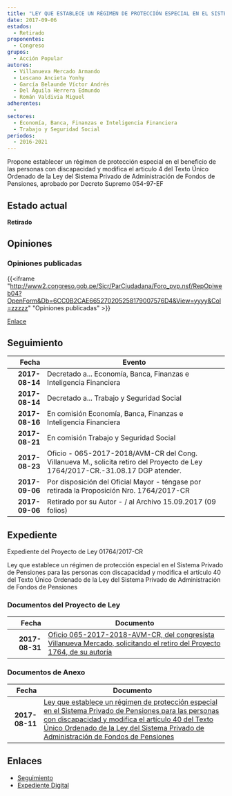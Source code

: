 ```yaml
---
title: "LEY QUE ESTABLECE UN RÉGIMEN DE PROTECCIÓN ESPECIAL EN EL SISTEMA PRIVADO DE PENSIONES PARA LAS PERSONAS CON DISCAPACIDAD Y MODIFICA EL ARTÍCULO 40 DEL TEXTO ÚNICO ORDENADO DE LA LEY DEL SISTEMA PRIVADO DE ADMINISTRACIÓN DE FONDOS DE PENSIONES"
date: 2017-09-06
estados: 
  - Retirado
proponentes: 
  - Congreso
grupos: 
  - Acción Popular
autores: 
  - Villanueva Mercado Armando
  - Lescano Ancieta Yonhy
  - García Belaunde Víctor Andrés
  - Del Águila Herrera Edmundo
  - Román Valdivia Miguel
adherentes: 
  - 
sectores: 
  - Economía, Banca, Finanzas e Inteligencia Financiera
  - Trabajo y Seguridad Social
periodos: 
  - 2016-2021
---
```


Propone establecer un régimen de protección especial en el beneficio de las personas con discapacidad y modifica el articulo 4 del Texto Único Ordenado de la Ley del Sistema Privado de Administración de Fondos de Pensiones, aprobado por Decreto Supremo 054-97-EF


## Estado actual

**Retirado**

## Opiniones

### Opiniones publicadas

{{<iframe "http://www2.congreso.gob.pe/Sicr/ParCiudadana/Foro_pvp.nsf/RepOpiweb04?OpenForm&Db=6CC0B2CAE665270205258179007576D4&View=yyyy&Col=zzzzz" "Opiniones publicadas" >}}

[Enlace](http://www2.congreso.gob.pe/Sicr/ParCiudadana/Foro_pvp.nsf/RepOpiweb04?OpenForm&Db=6CC0B2CAE665270205258179007576D4&View=yyyy&Col=zzzzz)

## Seguimiento

| Fecha | Evento |
|------:|--------|
| **2017-08-14** | Decretado a... Economía, Banca, Finanzas e Inteligencia Financiera|
| **2017-08-14** | Decretado a... Trabajo y Seguridad Social|
| **2017-08-16** | En comisión Economía, Banca, Finanzas e Inteligencia Financiera|
| **2017-08-21** | En comisión Trabajo y Seguridad Social|
| **2017-08-23** | Oficio - 065-2017-2018/AVM-CR del Cong. Villanueva M., solicita retiro del Proyecto de Ley 1764/2017-CR.-31.08.17 DGP atender.|
| **2017-09-06** | Por disposición del Oficial Mayor - téngase por retirada la Proposición Nro. 1764/2017-CR|
| **2017-09-06** | Retirado por su Autor - / al Archivo 15.09.2017 (09 folios)|


## Expediente

Expediente del Proyecto de Ley 01764/2017-CR

Ley que establece un régimen de protección especial en el Sistema Privado de Pensiones para las personas con discapacidad y modifica el artículo 40 del Texto Único Ordenado de la Ley del Sistema Privado de Administración de Fondos de Pensiones


### Documentos del Proyecto de Ley

| Fecha | Documento |
|------:|--------|
| **2017-08-31** | [Oficio 065-2017-2018-AVM-CR, del congresista Villanueva Mercado, solicitando el retiro del Proyecto 1764, de su autoría](http://www.leyes.congreso.gob.pe/Documentos/2016_2021/Retiro_de_Proyecto/OFICIO-065-2017-2018-AVM-CR.pdf) |

### Documentos de Anexo

| Fecha | Documento |
|------:|--------|
| **2017-08-11** | [Ley que establece un régimen de protección especial en el Sistema Privado de Pensiones para las personas con discapacidad y modifica el artículo 40 del Texto Único Ordenado de la Ley del Sistema Privado de Administración de Fondos de Pensiones](http://www.leyes.congreso.gob.pe/Documentos/2016_2021/Proyectos_de_Ley_y_de_Resoluciones_Legislativas/PL0176420170811.PDF) |

## Enlaces 

- [Seguimiento](http://www2.congreso.gob.pe/Sicr/TraDocEstProc/CLProLey2016.nsf/f7fff46988ca05b1052578e100829cc7/3b1a0f82a3df4f950525817900734eac?OpenDocument)
- [Expediente Digital](http://www2.congreso.gob.pe/Sicr/TraDocEstProc/CLProLey2016.nsf/f7fff46988ca05b1052578e100829cc7/3b1a0f82a3df4f950525817900734eac?OpenDocument&Click=05257FB7005EB655.eb71d0cf91d8294e05256cdf006b5706/$Body/0.1C6C)
